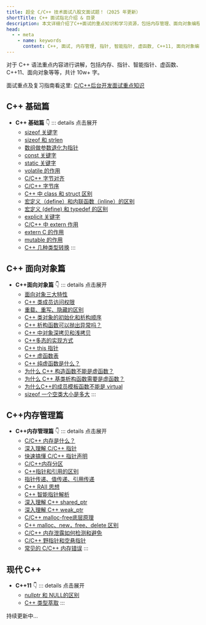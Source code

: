 ```yaml
---
title: 超全 C/C++ 技术面试八股文面试题！（2025 年更新）
shortTitle: C++ 面试指北介绍 & 目录
description: 本文详细介绍了C++面试的重点知识和学习资源，包括内存管理、面向对象编程、基础语言特性、C++11等，涵盖了从基础到高级的所有主题。
head:
  - - meta
    - name: keywords
      content: C++, 面试, 内存管理, 指针, 智能指针, 虚函数, C++11, 面向对象编程, 类和对象, RAII, 多态, 内存分区, 基础语言特性
---
```



对于 C++ 语法重点内容进行讲解，包括内存、指针、智能指针、虚函数、C++11、面向对象等等，共计 10w+ 字。

面试重点及复习指南看这里: [C/C++后台开发面试重点知识](/cpp/)

## C++ 基础篇

- **C++ 基础篇** 👇
::: details 点击展开
  - [sizeof 关键字](/cpp/basics/sizeof.html)
  - [sizeof 和 strlen](/cpp/basics/sizeof_and_strlen.html)
  - [数组做参数退化为指针](/cpp/basics/array_and_pointer.html)
  - [const 关键字](/cpp/basics/const.html)
  - [static 关键字](/cpp/basics/static.html)
  - [volatile 的作用](/cpp/basics/volatile.html)
  - [C/C++ 字节对齐](/cpp/basics/byte_alignment.html)
  - [C/C++ 字节序](/cpp/basics/byte_order.html)
  - [C++ 中 class 和 struct 区别](/cpp/basics/class_and_struct.html)
  - [宏定义（define）和内联函数（inline）的区别](/cpp/basics/define_and_inline.html)
  - [宏定义 (define) 和 typedef 的区别](/cpp/basics/define_and_typedef.html)
  - [explicit 关键字](/cpp/basics/explicit.html)
  - [C/C++ 中 extern 作用](/cpp/basics/extern.html)
  - [extern C 的作用](/cpp/basics/extern_c.html)
  - [mutable 的作用](/cpp/basics/mutable.html)
  - [C++ 几种类型转换](/cpp/basics/type_conversions.html)
:::


## C++ 面向对象篇

- **C++面向对象篇** 👇
::: details 点击展开
  - [面向对象三大特性](/cpp/object_oriented/features_object-oriented.html)
  - [C++ 类成员访问权限](/cpp/object_oriented/member_accessibility.html)
  - [重载、重写、隐藏的区别](/cpp/object_oriented/overloading_overriding_and_hiding.html)
  - [C++ 类对象的初始化和析构顺序](/cpp/object_oriented/initialization_and_destruction_order.html)
  - [C++ 析构函数可以抛出异常吗？](/cpp/object_oriented/can_destructors_throw_exceptions.html)
  - [C++ 中对象深拷贝和浅拷贝](/cpp/object_oriented/deep_copy_and_shallow_copy.html)
  - [C++多态的实现方式](/cpp/object_oriented/polymorphism_in_cplusplus.html)
  - [C++ this 指针](/cpp/object_oriented/this.html)
  - [C++ 虚函数表](/cpp/object_oriented/virtual_function.html)
  - [C++ 纯虚函数是什么？](/cpp/object_oriented/pure_virtual_function.html)
  - [为什么 C++ 构造函数不能是虚函数？](/cpp/object_oriented/why_constructor_cannot_be_virtual.html)
  - [为什么 C++ 基类析构函数需要是虚函数？](/cpp/object_oriented/why_destructor_be_virtual.html)
  - [为什么C++的成员模板函数不能是 virtual](/cpp/object_oriented/why_template_cannot_be_virtual.html)
  - [sizeof 一个空类大小是多大](/cpp/object_oriented/size_of_an_empty_class.html)
:::

## C++内存管理篇
- **C++内存管理篇** 👇
::: details 点击展开
  - [C/C++ 内存是什么？](/cpp/memory/what_is_memory.html)
  - [深入理解 C/C++ 指针](/cpp/memory/understanding_of_pointers.html)
  - [快速搞懂 C/C++ 指针声明](/cpp/memory/pointer_declaration.html)
  - [C/C++内存分区](/cpp/memory/cpp_memory_partition.html)
  - [C++指针和引用的区别](/cpp/memory/difference_of_pointers_and_ref.html)
  - [指针传递、值传递、引用传递](/cpp/memory/function_argument_passing.html)
  - [C++ RAII 思想](/cpp/memory/raii_in_cpp.html)
  - [C++ 智能指针解析](/cpp/memory/smart_pointers.html)
  - [深入理解 C++ shared_ptr](/cpp/memory/shared_ptr.html)
  - [深入理解 C++ weak_ptr](/cpp/memory/how_to_understand_weak_ptr.html)
  - [C/C++ malloc-free底层原理](/cpp/memory/malloc_free.html)
  - [C++ malloc、new，free、delete 区别](/cpp/memory/malloc_and_new.html)
  - [C/C++ 内存泄露如何检测和避免](/cpp/memory/memory_leak.html)
  - [C/C++ 野指针和空悬指针](/cpp/memory/dangling_pointers.html)
  - [常见的 C/C++ 内存错误](/cpp/memory/memory_errors.html)
:::

## 现代 C++

- **C++11** 👇
::: details 点击展开
  - [nullptr 和 NULL的区别](/cpp/modern_cpp/nullptr.html)
  - [C++ 类型萃取](/cpp/modern_cpp/type_traits.html)
:::

持续更新中...
